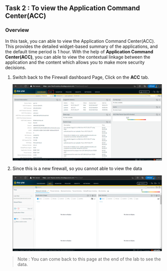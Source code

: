 ## Task 2 : To view the Application Command Center(ACC)

### Overview

In this task, you can able to view the Application Command Center(ACC). This provides the detailed widget-based summary of the applications, and the default time period is 1 hour. With the help of **Application Command Center(ACC)**, you can able to view the contextual linkage between the application and the content which allows you to make more security decisions. 

1. Switch back to the Firewall dashboard Page, Click on the **ACC** tab.
 
    ![](../images/image06.png)

1. Since this is a new firewall, so you cannot able to view the data

    ![](../images/image07.png)
    
  >Note : You can come back to this page at the end of the lab to see the data.  

